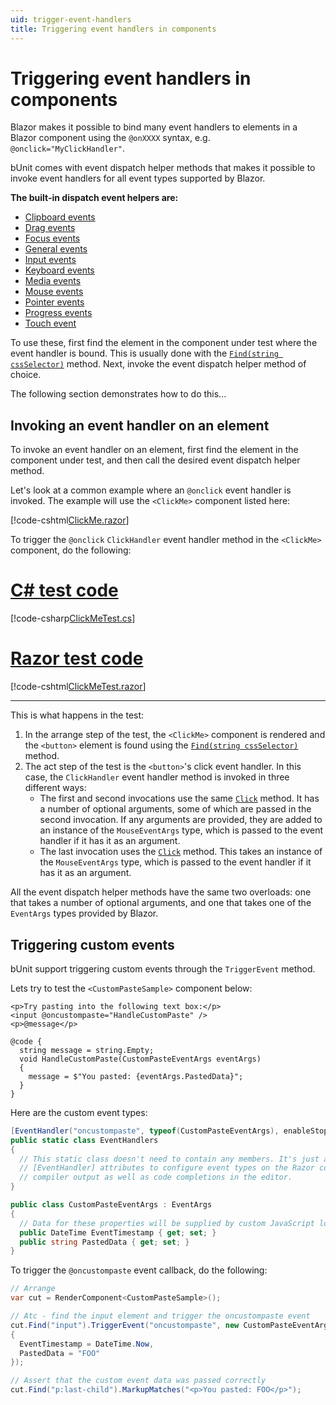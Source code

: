 ```yaml
---
uid: trigger-event-handlers
title: Triggering event handlers in components
---
```


# Triggering event handlers in components

Blazor makes it possible to bind many event handlers to elements in a Blazor component using the `@onXXXX` syntax, e.g. `@onclick="MyClickHandler"`. 

bUnit comes with event dispatch helper methods that makes it possible to invoke event handlers for all event types supported by Blazor.

**The built-in dispatch event helpers are:**

- [Clipboard events](xref:Bunit.ClipboardEventDispatchExtensions)
- [Drag events](xref:Bunit.DragEventDispatchExtensions)
- [Focus events](xref:Bunit.FocusEventDispatchExtensions)
- [General events](xref:Bunit.GeneralEventDispatchExtensions)
- [Input events](xref:Bunit.InputEventDispatchExtensions)
- [Keyboard events](xref:Bunit.KeyboardEventDispatchExtensions)
- [Media events](xref:Bunit.MediaEventDispatchExtensions)
- [Mouse events](xref:Bunit.MouseEventDispatchExtensions)
- [Pointer events](xref:Bunit.PointerEventDispatchExtensions)
- [Progress events](xref:Bunit.ProgressEventDispatchExtensions)
- [Touch event](xref:Bunit.TouchEventDispatchExtensions)

To use these, first find the element in the component under test where the event handler is bound. This is usually done with the [`Find(string cssSelector)`](xref:Bunit.RenderedFragmentExtensions.Find(Bunit.IRenderedFragment,System.String)) method. Next, invoke the event dispatch helper method of choice. 

The following section demonstrates how to do this...

## Invoking an event handler on an element

To invoke an event handler on an element, first find the element in the component under test, and then call the desired event dispatch helper method.

Let's look at a common example where an `@onclick` event handler is invoked. The example will use the `<ClickMe>` component listed here:

[!code-cshtml[ClickMe.razor](../../../samples/components/ClickMe.razor)]

To trigger the `@onclick` `ClickHandler` event handler method in the `<ClickMe>` component, do the following:

# [C# test code](#tab/csharp)

[!code-csharp[ClickMeTest.cs](../../../samples/tests/xunit/ClickMeTest.cs?range=7-25&highlight=9-11)]

# [Razor test code](#tab/razor)

[!code-cshtml[ClickMeTest.razor](../../../samples/tests/razor/ClickMeTest.razor?highlight=13-15)]

***

This is what happens in the test:

1. In the arrange step of the test, the `<ClickMe>` component is rendered and the `<button>` element is found using the [`Find(string cssSelector)`](xref:Bunit.RenderedFragmentExtensions.Find(Bunit.IRenderedFragment,System.String)) method.
2. The act step of the test is the `<button>`'s click event handler. In this case, the `ClickHandler` event handler method is invoked in three different ways:
   - The first and second invocations use the same [`Click`](xref:Bunit.MouseEventDispatchExtensions.Click(AngleSharp.Dom.IElement,System.Int64,System.Double,System.Double,System.Double,System.Double,System.Double,System.Double,System.Double,System.Double,System.Int64,System.Int64,System.Boolean,System.Boolean,System.Boolean,System.Boolean,System.String)) method. It has a number of optional arguments, some of which are passed in the second invocation. If any arguments are provided, they are added to an instance of the `MouseEventArgs` type, which is passed to the event handler if it has it as an argument. 
   - The last invocation uses the [`Click`](xref:Bunit.MouseEventDispatchExtensions.Click(AngleSharp.Dom.IElement,MouseEventArgs)) method. This takes an instance of the `MouseEventArgs` type, which is passed to the event handler if it has it as an argument.

All the event dispatch helper methods have the same two overloads: one that takes a number of optional arguments, and one that takes one of the `EventArgs` types provided by Blazor.

## Triggering custom events

bUnit support triggering custom events through the `TriggerEvent` method. 

Lets try to test the `<CustomPasteSample>` component below:

```cshtml
<p>Try pasting into the following text box:</p>
<input @oncustompaste="HandleCustomPaste" />
<p>@message</p>

@code {
  string message = string.Empty;
  void HandleCustomPaste(CustomPasteEventArgs eventArgs)
  {
    message = $"You pasted: {eventArgs.PastedData}";
  }
}
```

Here are the custom event types:

```csharp
[EventHandler("oncustompaste", typeof(CustomPasteEventArgs), enableStopPropagation: true, enablePreventDefault: true)]
public static class EventHandlers
{
  // This static class doesn't need to contain any members. It's just a place where we can put
  // [EventHandler] attributes to configure event types on the Razor compiler. This affects the
  // compiler output as well as code completions in the editor.
}

public class CustomPasteEventArgs : EventArgs
{
  // Data for these properties will be supplied by custom JavaScript logic
  public DateTime EventTimestamp { get; set; }
  public string PastedData { get; set; }
}
```

To trigger the `@oncustompaste` event callback, do the following:

```csharp
// Arrange
var cut = RenderComponent<CustomPasteSample>();

// Atc - find the input element and trigger the oncustompaste event
cut.Find("input").TriggerEvent("oncustompaste", new CustomPasteEventArgs
{
  EventTimestamp = DateTime.Now,
  PastedData = "FOO"
});

// Assert that the custom event data was passed correctly
cut.Find("p:last-child").MarkupMatches("<p>You pasted: FOO</p>");
```